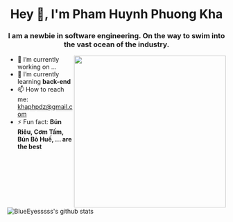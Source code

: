 <h1 align= "center"><b>Hey 👋, I'm Pham Huynh Phuong Kha</b></h1>
<h3 align= "center">I am a newbie in software engineering. On the way to swim into the vast ocean of the industry.</h3>

<img align="right" width="350" height="350" src="https://www.bing.com/images/search?view=detailV2&ccid=KQNWi2vl&id=CA72EDFFF237A3E953F2B00494A2F0EA81489998&thid=OIP.KQNWi2vloH_T9TIYucWKWwHaEK&mediaurl=https%3a%2f%2fc4.wallpaperflare.com%2fwallpaper%2f547%2f392%2f50%2fousama-ranking-anime-boys-simple-background-hd-wallpaper-preview.jpg&cdnurl=https%3a%2f%2fth.bing.com%2fth%2fid%2fR.2903568b6be5a07fd3f53218b9c58a5b%3frik%3dmJlIgerwopQEsA%26pid%3dImgRaw%26r%3d0&exph=410&expw=728&q=boji+anime&simid=608041978281592819&FORM=IRPRST&ck=532F7F78BC3E26D4028E406977A972B7&selectedIndex=0&itb=0&idpp=overlayview&ajaxhist=0&ajaxserp=0">

- 🔭 I’m currently working on ...
- 🌱 I’m currently learning <b>back-end</b>
- 📫 How to reach me: [khaphpdz@gmail.com](khaphpdz@gmail.com)
- ⚡ Fun fact: <b>Bún Riêu, Cơm Tấm, Bún Bò Huế, ... are the best</b>

![BlueEyesssss's github stats](https://github-readme-stats.vercel.app/api?username=BlueEyesssss&show_icons=true&title_color=fff&icon_color=79ff97&text_color=9f9f9f&bg_color=151515)
<!--
**BlueEyesssss/BlueEyesssss** is a ✨ _special_ ✨ repository because its `README.md` (this file) appears on your GitHub profile.

Here are some ideas to get you started:

- 🔭 I’m currently working on ...
- 🌱 I’m currently learning ...
- 👯 I’m looking to collaborate on ...
- 🤔 I’m looking for help with ...
- 💬 Ask me about ...
- 📫 How to reach me: ...
- 😄 Pronouns: ...
- ⚡ Fun fact: ...
-->
